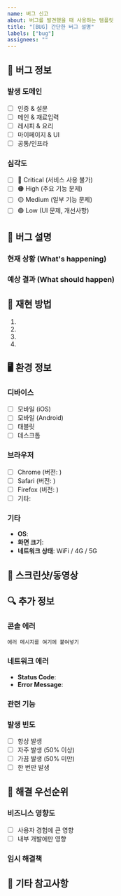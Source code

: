 ```yaml
---
name: 버그 신고
about: 버그를 발견했을 때 사용하는 템플릿
title: "[BUG] 간단한 버그 설명"
labels: ["bug"]
assignees: ""
---
```


## 🐛 버그 정보

### 발생 도메인

- [ ] 인증 & 설문
- [ ] 메인 & 재료입력
- [ ] 레시피 & 요리
- [ ] 마이페이지 & UI
- [ ] 공통/인프라

### 심각도

- [ ] 🔴 Critical (서비스 사용 불가)
- [ ] 🟠 High (주요 기능 문제)
- [ ] 🟡 Medium (일부 기능 문제)
- [ ] 🟢 Low (UI 문제, 개선사항)

## 📝 버그 설명

### 현재 상황 (What's happening)

<!-- 현재 어떤 문제가 발생하는지 -->

### 예상 결과 (What should happen)

<!-- 어떻게 동작해야 하는지 -->

## 🔄 재현 방법

1.
2.
3.
4.

## 🖥️ 환경 정보

### 디바이스

- [ ] 모바일 (iOS)
- [ ] 모바일 (Android)
- [ ] 태블릿
- [ ] 데스크톱

### 브라우저

- [ ] Chrome (버전: )
- [ ] Safari (버전: )
- [ ] Firefox (버전: )
- [ ] 기타:

### 기타

- **OS**:
- **화면 크기**:
- **네트워크 상태**: WiFi / 4G / 5G

## 📸 스크린샷/동영상

<!-- 버그 상황을 보여주는 스크린샷이나 녹화 영상 첨부 -->

## 🔍 추가 정보

### 콘솔 에러

```
에러 메시지를 여기에 붙여넣기
```

### 네트워크 에러

- **Status Code**:
- **Error Message**:

### 관련 기능

<!-- 이 버그와 연관된 다른 기능이 있다면 -->

### 발생 빈도

- [ ] 항상 발생
- [ ] 자주 발생 (50% 이상)
- [ ] 가끔 발생 (50% 미만)
- [ ] 한 번만 발생

## 🎯 해결 우선순위

### 비즈니스 영향도

- [ ] 사용자 경험에 큰 영향
- [ ] 내부 개발에만 영향

### 임시 해결책

<!-- 사용자가 임시로 우회할 수 있는 방법이 있다면 -->

## 💬 기타 참고사항

<!-- 추가로 알려드리고 싶은 내용 -->

